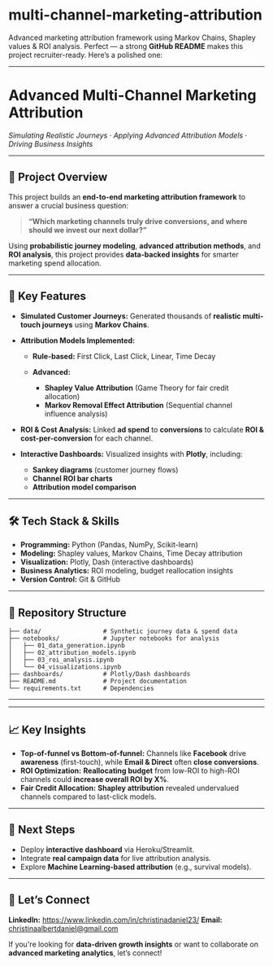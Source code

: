 # multi-channel-marketing-attribution
Advanced marketing attribution framework using Markov Chains, Shapley values &amp; ROI analysis.
Perfect — a strong **GitHub README** makes this project recruiter-ready. Here’s a polished one:

---

# **Advanced Multi-Channel Marketing Attribution**

*Simulating Realistic Journeys · Applying Advanced Attribution Models · Driving Business Insights*

---

## **📌 Project Overview**

This project builds an **end-to-end marketing attribution framework** to answer a crucial business question:

> **“Which marketing channels truly drive conversions, and where should we invest our next dollar?”**

Using **probabilistic journey modeling**, **advanced attribution methods**, and **ROI analysis**, this project provides **data-backed insights** for smarter marketing spend allocation.

---

## **🎯 Key Features**

* **Simulated Customer Journeys:**
  Generated thousands of **realistic multi-touch journeys** using **Markov Chains**.

* **Attribution Models Implemented:**

  * **Rule-based:** First Click, Last Click, Linear, Time Decay
  * **Advanced:**

    * **Shapley Value Attribution** (Game Theory for fair credit allocation)
    * **Markov Removal Effect Attribution** (Sequential channel influence analysis)

* **ROI & Cost Analysis:**
  Linked **ad spend** to **conversions** to calculate **ROI & cost-per-conversion** for each channel.

* **Interactive Dashboards:**
  Visualized insights with **Plotly**, including:

  * **Sankey diagrams** (customer journey flows)
  * **Channel ROI bar charts**
  * **Attribution model comparison**

---

## **🛠 Tech Stack & Skills**

* **Programming:** Python (Pandas, NumPy, Scikit-learn)
* **Modeling:** Shapley values, Markov Chains, Time Decay attribution
* **Visualization:** Plotly, Dash (interactive dashboards)
* **Business Analytics:** ROI modeling, budget reallocation insights
* **Version Control:** Git & GitHub

---

## **📂 Repository Structure**

```
├── data/                 # Synthetic journey data & spend data
├── notebooks/            # Jupyter notebooks for analysis
│   ├── 01_data_generation.ipynb
│   ├── 02_attribution_models.ipynb
│   ├── 03_roi_analysis.ipynb
│   └── 04_visualizations.ipynb
├── dashboards/           # Plotly/Dash dashboards
├── README.md             # Project documentation
└── requirements.txt      # Dependencies
```

---

---

## **📈 Key Insights**

* **Top-of-funnel vs Bottom-of-funnel:**
  Channels like **Facebook** drive **awareness** (first-touch), while **Email & Direct** often **close conversions**.
* **ROI Optimization:**
  **Reallocating budget** from low-ROI to high-ROI channels could **increase overall ROI by X%**.
* **Fair Credit Allocation:**
  **Shapley attribution** revealed undervalued channels compared to last-click models.

---

## **🚀 Next Steps**

* Deploy **interactive dashboard** via Heroku/Streamlit.
* Integrate **real campaign data** for live attribution analysis.
* Explore **Machine Learning-based attribution** (e.g., survival models).

---

## **🤝 Let’s Connect**


**LinkedIn:** https://www.linkedin.com/in/christinadaniel23/
**Email:** christinaalbertdaniel@gmail.com

If you're looking for **data-driven growth insights** or want to collaborate on **advanced marketing analytics**, let’s connect!

